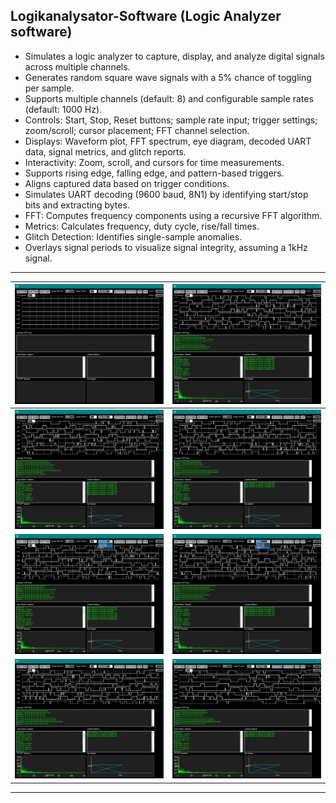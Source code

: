 ## Logikanalysator-Software (Logic Analyzer software)

* Simulates a logic analyzer to capture, display, and analyze digital signals across multiple channels.
* Generates random square wave signals with a 5% chance of toggling per sample.
* Supports multiple channels (default: 8) and configurable sample rates (default: 1000 Hz).
* Controls: Start, Stop, Reset buttons; sample rate input; trigger settings; zoom/scroll; cursor placement; FFT channel selection.
* Displays: Waveform plot, FFT spectrum, eye diagram, decoded UART data, signal metrics, and glitch reports.
* Interactivity: Zoom, scroll, and cursors for time measurements.
* Supports rising edge, falling edge, and pattern-based triggers.
* Aligns captured data based on trigger conditions.
* Simulates UART decoding (9600 baud, 8N1) by identifying start/stop bits and extracting bytes.
* FFT: Computes frequency components using a recursive FFT algorithm.
* Metrics: Calculates frequency, duty cycle, rise/fall times.
* Glitch Detection: Identifies single-sample anomalies.
* Overlays signal periods to visualize signal integrity, assuming a 1kHz signal.

---

| ![](https://github.com/KMORaza/Logic_Analyzer_Software/blob/main/screenshot/screen%20(1).png) | ![](https://github.com/KMORaza/Logic_Analyzer_Software/blob/main/screenshot/screen%20(2).png) |
|-----------------------------------------------------------------------------------------------|-----------------------------------------------------------------------------------------------|
| ![](https://github.com/KMORaza/Logic_Analyzer_Software/blob/main/screenshot/screen%20(3).png) | ![](https://github.com/KMORaza/Logic_Analyzer_Software/blob/main/screenshot/screen%20(4).png) |
| ![](https://github.com/KMORaza/Logic_Analyzer_Software/blob/main/screenshot/screen%20(5).png) | ![](https://github.com/KMORaza/Logic_Analyzer_Software/blob/main/screenshot/screen%20(6).png) |
| ![](https://github.com/KMORaza/Logic_Analyzer_Software/blob/main/screenshot/screen%20(7).png) | ![](https://github.com/KMORaza/Logic_Analyzer_Software/blob/main/screenshot/screen%20(8).png) |

---

